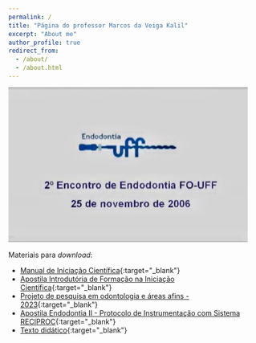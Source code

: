 ```yaml
---
permalink: /
title: "Página do professor Marcos da Veiga Kalil"
excerpt: "About me"
author_profile: true
redirect_from: 
  - /about/
  - /about.html
---
```


[![Watch the video](https://github.com/m-kalil/m-kalil.github.io/blob/master/images/WhatsApp%20Image%202024-01-03%20at%2014.02.35.jpeg?raw=true)](https://www.youtube.com/embed/VkL-V0SQvUM?si=7H4hUCTuwwRXMQ1x)


Materiais para _download_:
- [Manual de Iniciação Científica](https://m-kalil.github.io/files/manual_de_iniciacao_cientifica.pdf){:target="_blank"}
- [Apostila Introdutória de Formação na Iniciação Científica](https://m-kalil.github.io/files/apostila_iniciacao_cientifica.pdf){:target="_blank"}
- [Projeto de pesquisa em odontologia e áreas afins - 2023](https://m-kalil.github.io/files/projeto_de_pesquisa_2023.pdf){:target="_blank"}
- [Apostila Endodontia II - Protocolo de Instrumentação com Sistema RECIPROC](https://m-kalil.github.io/files/apostila_endodontia_II.pdf){:target="_blank"}
- [Texto didático](https://m-kalil.github.io/files/texto_didatico.pdf){:target="_blank"}
